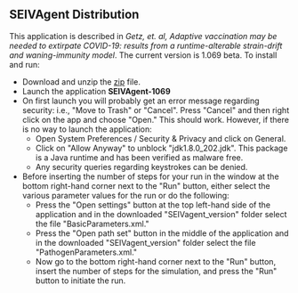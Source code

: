 ## SEIVAgent Distribution
This application is described in *Getz, et. al, Adaptive vaccination may be needed to extirpate COVID-19: results from a runtime-alterable strain-drift and waning-immunity model*. The current version is 1.069 beta. To install and run:
* Download and unzip the [zip](https://github.com/rmsalter/SEIVAgent_distribution/releases/download/1.069_beta/SEIVAgent_1.069beta.zip) file.
* Launch the application **SEIVAgent-1069**
* On first launch you will probably get an error message regarding security: i.e., "Move to Trash" or "Cancel". Press "Cancel" and then right click on the app and choose "Open."  This should work.  However, if there is no way to launch the application:
  * Open System Preferences / Security & Privacy and click on General.
  * Click on "Allow Anyway" to unblock "jdk1.8.0_202.jdk". This package is a Java runtime and has been verified as malware free.
  * Any security queries regarding keystrokes can be denied.
* Before inserting the number of steps for your run in the window at the bottom right-hand corner next to the "Run" button, either select the various parameter values for the run or do the following: 
  * Press the "Open settings" button at the top left-hand side of the application and in the downloaded "SEIVagent_version" folder select the file "BasicParameters.xml."
  * Press the "Open path set" button in the middle of the application and in the downloaded "SEIVagent_version" folder select the file "PathogenParameters.xml."
  * Now go to the bottom right-hand corner next to the "Run" button, insert the number of steps for the simulation, and press the "Run" button to initiate the run.
